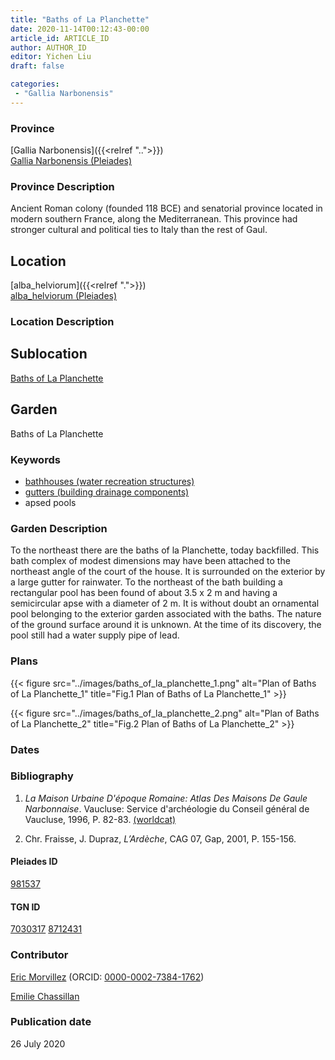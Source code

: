 ```yaml
---
title: "Baths of La Planchette"
date: 2020-11-14T00:12:43-00:00
article_id: ARTICLE_ID
author: AUTHOR_ID
editor: Yichen Liu
draft: false

categories:
 - "Gallia Narbonensis"
---
```


### Province

[Gallia Narbonensis]({{<relref "..">}}) \
[Gallia Narbonensis (Pleiades)](https://pleiades.stoa.org/places/981537)

### Province Description

Ancient Roman colony (founded 118 BCE) and senatorial province located in modern southern France, along the Mediterranean. This province had stronger cultural and political ties to Italy than the rest of Gaul.

## Location

[alba_helviorum]({{<relref ".">}}) \
[alba_helviorum (Pleiades)](https://pleiades.stoa.org/places/167629)

### Location Description

<!--### Location Description-->

<!-- LEAVE THIS BLANK FOR NOW -->

## Sublocation

[Baths of La Planchette](#)

<!--### Sublocation Description-->

<!-- DESCRIPTION -->

## Garden

Baths of La Planchette



### Keywords
- [bathhouses (water recreation structures)](http://vocab.getty.edu/page/aat/300007347)
- [gutters (building drainage components)](http://vocab.getty.edu/page/aat/300052565)
- apsed pools






### Garden Description


To the northeast there are the baths of la Planchette, today backfilled.   This bath complex of modest dimensions may have been attached to the northeast angle of the court of the house.  It is surrounded on the exterior by a large gutter for rainwater.  To the northeast of the bath building a rectangular pool has been found of about 3.5 x 2 m and having a semicircular apse with a diameter of 2 m.  It is without doubt an ornamental pool belonging to the exterior garden associated with the baths.  The nature of the ground surface around it is unknown.  At the time of its discovery, the pool still had a water supply pipe of lead.




### Plans


{{< figure src="../images/baths_of_la_planchette_1.png" alt="Plan of Baths of La Planchette_1" title="Fig.1 Plan of Baths of La Planchette_1" >}}

{{< figure src="../images/baths_of_la_planchette_2.png" alt="Plan of Baths of La Planchette_2" title="Fig.2 Plan of Baths of La Planchette_2" >}}


### Dates





### Bibliography

1. *La Maison Urbaine D'époque Romaine: Atlas Des Maisons De Gaule Narbonnaise*. Vaucluse: Service d'archéologie du Conseil général de Vaucluse, 1996, P. 82-83. [(worldcat)](http://www.worldcat.org/oclc/695787865)

2. Chr. Fraisse, J. Dupraz, *L’Ardèche*, CAG 07, Gap,  2001, P. 155-156.

#### Pleiades ID

[981537](https://pleiades.stoa.org/places/981537)

#### TGN ID

[7030317](http://vocab.getty.edu/page/tgn/7030317)
[8712431](http://vocab.getty.edu/page/tgn/8712431)

### Contributor

[Eric Morvillez](link) (ORCID: [0000-0002-7384-1762](https://orcid.org/0000-0002-7384-1762))

[Emilie Chassillan](link)
### Publication date

26 July 2020

<!--### Related articles-->

<!-- Links to other related articles. Leave blank for now -->
